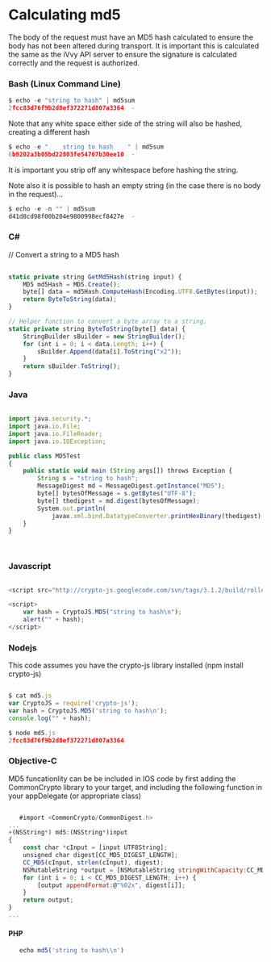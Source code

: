 # Calculating md5

The body of the request must have an MD5 hash calculated to ensure the body has
not been altered during transport. It is important this is calculated the same
as the iVvy API server to ensure the signature is calculated correctly and the
request is authorized.

### Bash (Linux Command Line)

```javascript
$ echo -e "string to hash" | md5sum
2fcc83d76f9b2d8ef372271d807a3364  -
```

Note that any white space either side of the string will also be hashed, creating a different hash

```javascript
$ echo -e "    string to hash    " | md5sum
6b9202a3b05bd22803fe54767b30ee10  -
```

It is important you strip off any whitespace before hashing the string.

Note also it is possible to hash an empty string (in the case there is no body in the request)...

```javascript
$ echo -e -n "" | md5sum
d41d8cd98f00b204e9800998ecf8427e  -
```

### C\#

   // Convert a string to a MD5 hash

```javascript
   
static private string GetMd5Hash(string input) {
    MD5 md5Hash = MD5.Create();
    byte[] data = md5Hash.ComputeHash(Encoding.UTF8.GetBytes(input));
    return ByteToString(data);
}

// Helper function to convert a byte array to a string.
static private string ByteToString(byte[] data) {
    StringBuilder sBuilder = new StringBuilder();
    for (int i = 0; i < data.Length; i++) {
        sBuilder.Append(data[i].ToString("x2"));
    }
    return sBuilder.ToString();
}

```
	
### Java

```javascript
   
import java.security.*;
import java.io.File;
import java.io.FileReader;
import java.io.IOException;

public class MD5Test
{
    public static void main (String args[]) throws Exception {
        String s = "string to hash";
        MessageDigest md = MessageDigest.getInstance("MD5");
        byte[] bytesOfMessage = s.getBytes("UTF-8");
        byte[] thedigest = md.digest(bytesOfMessage);
        System.out.println(
            javax.xml.bind.DatatypeConverter.printHexBinary(thedigest).toLowerCase());
    }
}

   
```

### Javascript

```javascript

<script src="http://crypto-js.googlecode.com/svn/tags/3.1.2/build/rollups/md5.js"></script>

<script>
    var hash = CryptoJS.MD5("string to hash\n");
    alert("" + hash);
</script>

```

### Nodejs

This code assumes you have the crypto-js library installed (npm install
crypto-js)

```javascript

$ cat md5.js 
var CryptoJS = require('crypto-js');
var hash = CryptoJS.MD5('string to hash\n');
console.log("" + hash);

$ node md5.js 
2fcc83d76f9b2d8ef372271d807a3364


```

### Objective-C

MD5 funcationlity can be be included in IOS code by first adding the
CommonCrypto library to your target, and including the following function in
your appDelegate (or appropriate class)

```javascript

   #import <CommonCrypto/CommonDigest.h>
...
+(NSString*) md5:(NSString*)input
{
	const char *cInput = [input UTF8String];
	unsigned char digest[CC_MD5_DIGEST_LENGTH];
	CC_MD5(cInput, strlen(cInput), digest);	
	NSMutableString *output = [NSMutableString stringWithCapacity:CC_MD5_DIGEST_LENGTH * 2];
	for (int i = 0; i < CC_MD5_DIGEST_LENGTH; i++) {
		[output appendFormat:@"%02x", digest[i]];
	}
	return output;
}
...

```

#### PHP


```javascript
   echo md5('string to hash\\n')
```
